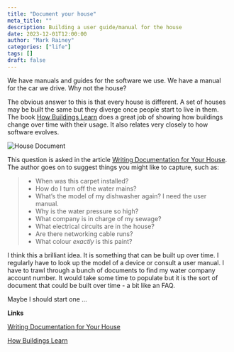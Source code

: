 ```yaml
---
title: "Document your house"
meta_title: ""
description: Building a user guide/manual for the house
date: 2023-12-01T12:00:00
author: "Mark Rainey"
categories: ["life"]
tags: []
draft: false
---
```


We have manuals and guides for the software we use. We have a manual for the car we drive. Why not the house?


The obvious answer to this is that every house is different. A set of houses may be built the same but they diverge once people start to live in them. The book [How Buildings Learn](https://www.amazon.co.uk/dp/0670835153) does a great job of showing how buildings change over time with their usage. It also relates very closely to how software evolves.

<img src="/blog/HouseDocument.png" title="House Document" class="mid-image"></img><p></p>


This question is asked in the article [Writing Documentation for Your House](https://luke.hsiao.dev/blog/housing-documentation). The author goes on to suggest things you might like to capture, such as:

> - When was this carpet installed?
>- How do I turn off the water mains?
>- What’s the model of my dishwasher again? I need the user manual.
>- Why is the water pressure so high?
>- What company is in charge of my sewage?
>- What electrical circuits are in the house?
>- Are there networking cable runs?
>- What colour _exactly_ is this paint?

I think this a brilliant idea. It is something that can be built up over time. I regularly have to look up the model of a device or consult a user manual. I have to trawl through a bunch of documents to find my water company account number. It would take some time to populate but it is the sort of document that could be built over time - a bit like an FAQ.

Maybe I should start one ...

__Links__

[Writing Documentation for Your House](https://luke.hsiao.dev/blog/housing-documentation)

[How Buildings Learn](https://www.amazon.co.uk/dp/0670835153) 
